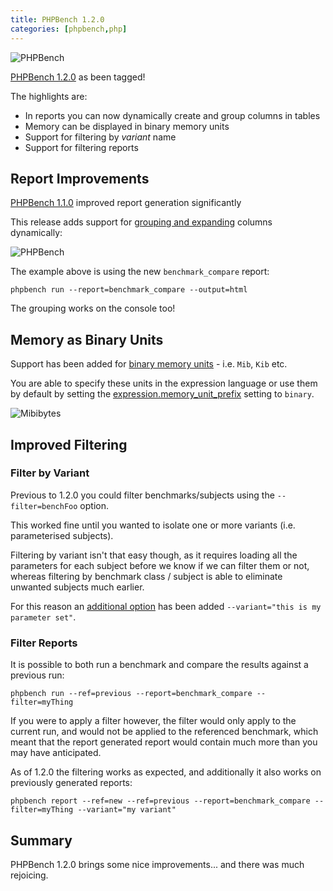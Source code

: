 ```yaml
--- 
title: PHPBench 1.2.0
categories: [phpbench,php]
---
```


![PHPBench](/images/2021-09-09/logo.png)

[PHPBench 1.2.0](https://github.com/phpbench/phpbench/releases/tag/1.2.0) as been
tagged! 

The highlights are:

- In reports you can now dynamically create and group columns in tables
- Memory can be displayed in binary memory units
- Support for filtering by _variant_ name
- Support for filtering reports

Report Improvements
-------------------

[PHPBench 1.1.0](https://www.dantleech.com/blog/2021/08/15/phpbench-1-1-0/)
improved report generation significantly

This release adds support for [grouping and expanding](https://phpbench.readthedocs.io/en/latest/report-components/table-aggregate.html#) columns dynamically:

![PHPBench](/images/2021-11-06/grouped_columns.png)

The example above is using the new `benchmark_compare` report:

```
phpbench run --report=benchmark_compare --output=html
```

The grouping works on the console too!

Memory as Binary Units
----------------------

Support has been added for [binary memory
units](https://phpbench.readthedocs.io/en/latest/expression.html#memory-units) - i.e. `Mib`, `Kib` etc. 

You are able to specify these units in the expression language or use them by
default by setting the
[expression.memory_unit_prefix](https://phpbench.readthedocs.io/en/latest/configuration.html#expression-memory-unit-prefix) setting to `binary`.

![Mibibytes](/images/2021-11-06/mibi.png)

Improved Filtering
------------------

### Filter by Variant

Previous to 1.2.0 you could filter benchmarks/subjects using the
`--filter=benchFoo` option.

This worked fine until you wanted to isolate one or more variants (i.e.
parameterised subjects).

Filtering by variant isn't that easy though, as it requires loading all the
parameters for each subject before we know if we can filter them or not,
whereas filtering by benchmark class / subject is able to eliminate unwanted
subjects much earlier.

For this reason an [additional
option](https://phpbench.readthedocs.io/en/latest/guides/benchmark-runner.html#filtering) has been added `--variant="this is my
parameter set"`.

### Filter Reports

It is possible to both run a benchmark and compare the results against a
previous run:

```
phpbench run --ref=previous --report=benchmark_compare --filter=myThing
```

If you were to apply a filter however, the filter would only apply to the
current run, and would not be applied to the referenced benchmark, which meant
that the report generated report would contain much more than you may have
anticipated.

As of 1.2.0 the filtering works as expected, and additionally it also works on
previously generated reports:

```
phpbench report --ref=new --ref=previous --report=benchmark_compare --filter=myThing --variant="my variant"
```

Summary
-------

PHPBench 1.2.0 brings some nice improvements... and there was much rejoicing.
